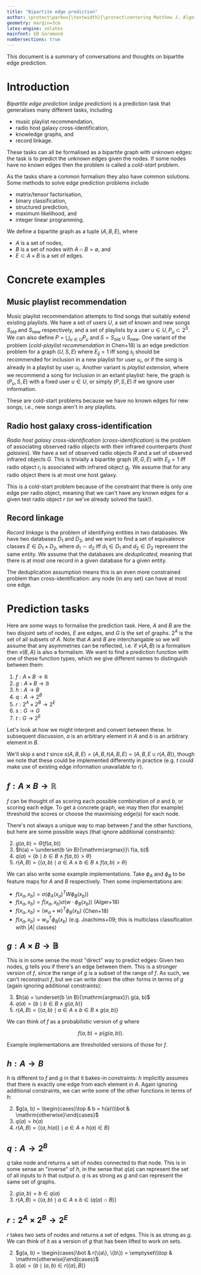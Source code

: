 ```yaml
---
title: "Bipartite edge prediction"
author: \protect\parbox{\textwidth}{\protect\centering Matthew J. Alger\\ \small Cheng Soon Ong, Dawei Chen, Angus Gruen, and Jakub L. Nabaglo}
geometry: margin=3cm
latex-engine: xelatex
mainfont: EB Garamond
numbersections: true
---
```


This document is a summary of conversations and thoughts on bipartite edge prediction.

# Introduction

*Bipartite edge prediction* (*edge prediction*) is a prediction task that generalises many different tasks, including

- music playlist recommendation,
- radio host galaxy cross-identification,
- knowledge graphs, and
- record linkage.

These tasks can all be formalised as a bipartite graph with unknown edges: the task is to predict the unknown edges given the nodes. If some nodes have no known edges then the problem is called a *cold-start* problem.

As the tasks share a common formalism they also have common solutions. Some methods to solve edge prediction problems include

- matrix/tensor factorisation,
- binary classification,
- structured prediction,
- maximum likelihood, and
- integer linear programming.

We define a bipartite graph as a tuple $(A, B, E)$, where

- $A$ is a set of nodes,
- $B$ is a set of nodes with $A \cap B = \emptyset$, and
- $E \subset A \times B$ is a set of edges.

# Concrete examples

## Music playlist recommendation

Music playlist recommendation attempts to find songs that suitably extend existing playlists. We have a set of users $U$, a set of known and new songs $S_{\mathrm{old}}$ and $S_{\mathrm{new}}$ respectively, and a set of playlists by a user $u \in U, P_u \subset 2^S$. We can also define $P = \bigcup_{u \in U} P_u$ and $S = S_{\mathrm{old}} \cup S_{\mathrm{new}}$. One variant of the problem (*cold-playlist recommendation* in Chen+18) is an edge prediction problem for a graph $(U, S, E)$ where $E_{ij} = 1$ iff song $s_j$ should be recommended for inclusion in a new playlist for user $u_i$, or if the song is already in a playlist by user $u_i$. Another variant is *playlist extension*, where we recommend a song for inclusion in an extant playlist: here, the graph is $(P_u, S, E)$ with a fixed user $u \in U$, or simply $(P, S, E)$ if we ignore user information.

These are cold-start problems because we have no known edges for new songs, i.e., new songs aren't in any playlists.

## Radio host galaxy cross-identification

*Radio host galaxy cross-identification* (*cross-identification*) is the problem of associating observed radio objects with their infrared counterparts (*host galaxies*). We have a set of observed radio objects $R$ and a set of observed infrared objects $G$. This is trivially a bipartite graph $(R, G, E)$ with $E_{ij} = 1$ iff radio object $r_i$ is associated with infrared object $g_j$. We assume that for any radio object there is at most one host galaxy.

This is a cold-start problem because of the constraint that there is only one edge per radio object, meaning that we can't have any known edges for a given test radio object $r$ (or we've already solved the task!).

## Record linkage

*Record linkage* is the problem of identifying entities in two databases. We have two databases $D_1$ and $D_2$, and we want to find a set of equivalence classes $E \in D_1 \times D_2$, where $d_1 \sim d_2$ iff $d_1 \in D_1$ and $d_2 \in D_2$ represent the same entity. We assume that the databases are *deduplicated*, meaning that there is at most one record in a given database for a given entity.

The deduplication assumption means this is an even more constrained problem than cross-identification: any node (in any set) can have at most one edge.

# Prediction tasks

Here are some ways to formalise the prediction task. Here, $A$ and $B$ are the two disjoint sets of nodes, $E$ are edges, and $G$ is the set of graphs. $2^A$ is the set of all subsets of $A$. Note that $A$ and $B$ are interchangable so we will assume that any asymmetries can be reflected, i.e. if $\nu(A, B)$ is a formalism then $\nu(B, A)$ is also a formalism. We want to find a prediction function with one of these function types, which we give different names to distinguish between them:

1. $f : A \times B \to \mathbb R$
2. $g : A \times B \to \mathbb B$
3. $h : A \to B$
4. $q : A \to 2^B$
5. $r : 2^A \times 2^B \to 2^E$
6. $s : G \to G$
7. $t : G \to 2^E$

Let's look at how we might interpret and convert between these. In subsequent discussion, $a$ is an arbitrary element in $A$ and $b$ is an arbitrary element in $B$.

We'll skip $s$ and $t$ since $s(A, B, E) = (A, B, t(A, B, E) = (A, B, E \cup r(A, B))$, though we note that these could be implemented differently in practice (e.g. $t$ could make use of existing edge information unavailable to $r$).

## $f : A \times B \to \mathbb R$

$f$ can be thought of as scoring each possible combination of $a$ and $b$, or scoring each edge. To get a concrete graph, we may then (for example) threshold the scores or choose the maximising edge(s) for each node.

There's not always a unique way to map between $f$ and the other functions, but here are some possible ways (that ignore additional constraints):

2. $g(a, b) = \Theta(f(a, b))$
3. $h(a) = \underset{b \in B}{\mathrm{argmax}}\ f(a, b)$
4. $q(a) = \{b \mid b \in B \land f(a, b) > \theta\}$
5. $r(A, B) = \{(a, b) \mid a \in A \land b \in B \land f(a, b) > \theta\}$

We can also write some example implementations. Take $\phi_A$ and $\phi_B$ to be feature maps for $A$ and $B$ respectively. Then some implementations are:

- $f(x_a, x_b) = \sigma(\phi_A(x_a)^T W \phi_B(x_b))$
- $f(x_a, x_b) = \tilde f(x_a, x_b) \sigma(w \cdot \phi_B(x_b))$ (Alger+18)
- $f(x_a, x_b) = (w_a + w)^T \phi_B(x_b)$ (Chen+18)
- $f(x_a, x_b) = w_a^T \phi_B(x_b)$ (e.g. Joachims+09; this is multiclass classification with $|A|$ classes)

## $g : A \times B \to \mathbb B$

This is in some sense the most "direct" way to predict edges: Given two nodes, $g$ tells you if there's an edge between them. This is a stronger version of $f$, since the range of $g$ is a subset of the range of $f$. As such, we can't reconstruct $f$, but we can write down the other forms in terms of $g$ (again ignoring additional constraints):

3. $h(a) = \underset{b \in B}{\mathrm{argmax}}\ g(a, b)$
4. $q(a) = \{b \mid b \in B \land g(a, b)\}$
5. $r(A, B) = \{(a, b) \mid a \in A \land b \in B \land g(a, b)\}$

We can think of $f$ as a probabilistic version of $g$ where

$$
    f(a, b) = p(g(a, b)).
$$

Example implementations are thresholded versions of those for $f$.

## $h : A \to B$

$h$ is different to $f$ and $g$ in that it bakes-in constraints: $h$ implicitly assumes that there is exactly one edge from each element in $A$. Again ignoring additional constraints, we can write some of the other functions in terms of $h$:

2. $g(a, b) = \begin{cases}\top & b = h(a)\\\bot & \mathrm{otherwise}\end{cases}$
4. $q(a) = h(a)$
5. $r(A, B) = \{(a, h(a)) \mid a \in A \land h(a) \in B\}$

## $q : A \to 2^B$

$q$ take node and returns a set of nodes connected to that node. This is in some sense an "inverse" of $h$, in the sense that $q(a)$ can represent the set of all inputs to $h$ that output $a$. $q$ is as strong as $g$ and can represent the same set of graphs.

2. $g(a, b) = b \in q(a)$
5. $r(A, B) = \{(a, b) \mid a \in A \land b \in (q(a) \cap B)\}$

## $r : 2^A \times 2^B \to 2^E$

$r$ takes two sets of nodes and returns a set of edges. This is as strong as $g$. We can think of it as a version of $g$ that has been lifted to work on sets.

2. $g(a, b) = \begin{cases}\bot & r(\{a\}, \{b\}) = \emptyset\\\top & \mathrm{otherwise}\end{cases}$
4. $q(a) = \{b \mid (a, b) \in r(\{a\}, B)\}$